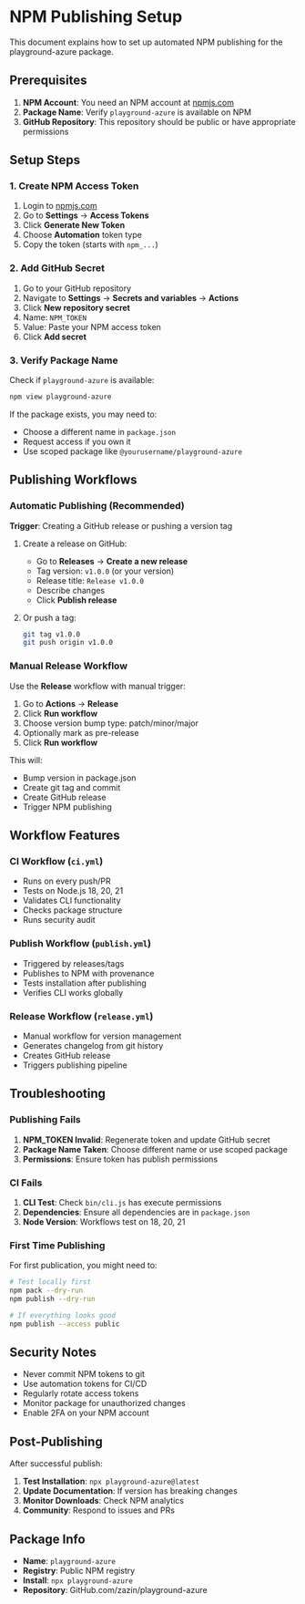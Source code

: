 # NPM Publishing Setup

This document explains how to set up automated NPM publishing for the playground-azure package.

## Prerequisites

1. **NPM Account**: You need an NPM account at [npmjs.com](https://npmjs.com)
2. **Package Name**: Verify `playground-azure` is available on NPM
3. **GitHub Repository**: This repository should be public or have appropriate permissions

## Setup Steps

### 1. Create NPM Access Token

1. Login to [npmjs.com](https://npmjs.com)
2. Go to **Settings** → **Access Tokens**
3. Click **Generate New Token**
4. Choose **Automation** token type
5. Copy the token (starts with `npm_...`)

### 2. Add GitHub Secret

1. Go to your GitHub repository
2. Navigate to **Settings** → **Secrets and variables** → **Actions**
3. Click **New repository secret**
4. Name: `NPM_TOKEN`
5. Value: Paste your NPM access token
6. Click **Add secret**

### 3. Verify Package Name

Check if `playground-azure` is available:

```bash
npm view playground-azure
```

If the package exists, you may need to:
- Choose a different name in `package.json`
- Request access if you own it
- Use scoped package like `@yourusername/playground-azure`

## Publishing Workflows

### Automatic Publishing (Recommended)

**Trigger**: Creating a GitHub release or pushing a version tag

1. Create a release on GitHub:
   - Go to **Releases** → **Create a new release**
   - Tag version: `v1.0.0` (or your version)
   - Release title: `Release v1.0.0`
   - Describe changes
   - Click **Publish release**

2. Or push a tag:
   ```bash
   git tag v1.0.0
   git push origin v1.0.0
   ```

### Manual Release Workflow

Use the **Release** workflow with manual trigger:

1. Go to **Actions** → **Release**
2. Click **Run workflow**
3. Choose version bump type: patch/minor/major
4. Optionally mark as pre-release
5. Click **Run workflow**

This will:
- Bump version in package.json
- Create git tag and commit
- Create GitHub release
- Trigger NPM publishing

## Workflow Features

### CI Workflow (`ci.yml`)
- Runs on every push/PR
- Tests on Node.js 18, 20, 21
- Validates CLI functionality
- Checks package structure
- Runs security audit

### Publish Workflow (`publish.yml`)
- Triggered by releases/tags
- Publishes to NPM with provenance
- Tests installation after publishing
- Verifies CLI works globally

### Release Workflow (`release.yml`)
- Manual workflow for version management
- Generates changelog from git history
- Creates GitHub release
- Triggers publishing pipeline

## Troubleshooting

### Publishing Fails

1. **NPM_TOKEN Invalid**: Regenerate token and update GitHub secret
2. **Package Name Taken**: Choose different name or use scoped package
3. **Permissions**: Ensure token has publish permissions

### CI Fails

1. **CLI Test**: Check `bin/cli.js` has execute permissions
2. **Dependencies**: Ensure all dependencies are in `package.json`
3. **Node Version**: Workflows test on 18, 20, 21

### First Time Publishing

For first publication, you might need to:

```bash
# Test locally first
npm pack --dry-run
npm publish --dry-run

# If everything looks good
npm publish --access public
```

## Security Notes

- Never commit NPM tokens to git
- Use automation tokens for CI/CD
- Regularly rotate access tokens
- Monitor package for unauthorized changes
- Enable 2FA on your NPM account

## Post-Publishing

After successful publish:

1. **Test Installation**: `npx playground-azure@latest`
2. **Update Documentation**: If version has breaking changes
3. **Monitor Downloads**: Check NPM analytics
4. **Community**: Respond to issues and PRs

## Package Info

- **Name**: `playground-azure`
- **Registry**: Public NPM registry
- **Install**: `npx playground-azure`
- **Repository**: GitHub.com/zazin/playground-azure